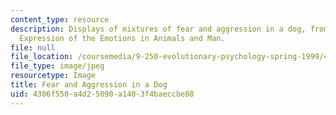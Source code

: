```yaml
---
content_type: resource
description: Displays of mixtures of fear and aggression in a dog, from Darwin's The
  Expression of the Emotions in Animals and Man.
file: null
file_location: /coursemedia/9-250-evolutionary-psychology-spring-1999/4306f550a4d25090a1403f4baeccbe88_9-250s99.jpg
file_type: image/jpeg
resourcetype: Image
title: Fear and Aggression in a Dog
uid: 4306f550-a4d2-5090-a140-3f4baeccbe88
---
```

